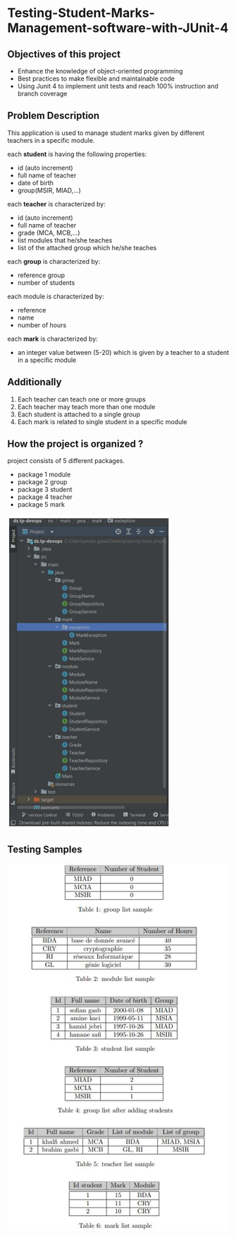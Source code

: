 # Testing-Student-Marks-Management-software-with-JUnit-4

## Objectives of this project
- Enhance the knowledge of object-oriented programming
- Best practices to make flexible and maintainable code
- Using Junit 4 to implement unit tests and reach 100% instruction and branch coverage

## Problem Description 
This application is used to manage student marks given by different teachers in a specific module.

each **student** is having the following properties:
- id (auto increment)
- full name of teacher
- date of birth
- group(MSIR, MIAD,...)

each **teacher** is characterized by:
- id (auto increment)
- full name of teacher
- grade (MCA, MCB,...)
- list modules that he/she teaches
- list of the attached group which he/she teaches

each **group** is characterized by:
- reference group
- number of students

each module is characterized by:
- reference
- name
- number of hours

each **mark** is characterized by:
- an integer value between (5-20) which is given by a teacher to a student in a specific module

## Additionally 
1. Each teacher can teach one or more groups
2. Each teacher may teach more than one module
3. Each student is attached to a single group
4. Each mark is related to single student in a specific module

## How the project is organized ?
project consists of 5 different packages.

- package 1 module
- package 2 group
- package 3 student
- package 4 teacher
- package 5 mark
  
![project structure](project_structure.JPG)

## Testing Samples

![testing samples](testing_samples.JPG)

